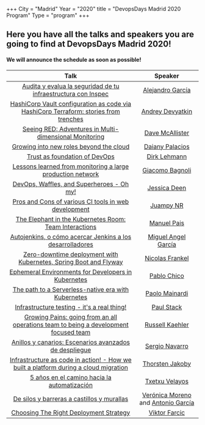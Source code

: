 +++
City = "Madrid"
Year = "2020"
title = "DevopsDays Madrid 2020 Program"
Type = "program"
+++

<div>
<h2> 
    Here you have all the talks and speakers you are going to find at DevopsDays Madrid 2020!
</h2>

<h4> 
    We will announce the schedule as soon as possible!
</h4>

<div class="table-responsive">
      <table class="table table-bordered table-hover table-responsive-md">
        <thead class="thead-light">
          <tr>
            <th scope="col">
              <center>Talk</center>
            </th>
            <th scope="col">
              <center>Speaker</center>
            </th>
          </tr>
        </thead>
        <tbody>
          <tr>
            <td>
              <center><a href="/events/2020-madrid/program/alejandro-garcia">Audita y evalua la seguridad de tu infraestructura con Inspec</a></center>
            </td>
            <td>
              <center><a href="/events/2020-madrid/speakers/alejandro-garcia">Alejandro García</a></center>
            </td>
          </tr>
          <tr>
            <td>
              <center><a href="/events/2020-madrid/program/andrey-devyatkin">HashiCorp Vault configuration as code via HashiCorp Terraform: stories from trenches</a></center>
            </td>
            <td>
              <center><a href="/events/2020-madrid/speakers/andrey-devyatkin">Andrey Devyatkin</a></center>
            </td>
          </tr>
          <tr>
            <td>
              <center><a href="/events/2020-madrid/program/dave-macallister">Seeing RED: Adventures in Multi-dimensional Monitoring</a></center>
            </td>
            <td>
              <center><a href="/events/2020-madrid/speakers/dave-macallister">Dave McAllister</a></center>
            </td>
          </tr>
          <tr>
            <td>
              <center><a href="/events/2020-madrid/program/diany-palacios">Growing into new roles beyond the cloud</a></center>
            </td>
            <td>
              <center><a href="/events/2020-madrid/speakers/diany-palacios">Daiany Palacios</a></center>
            </td>
          </tr>
          <tr>
            <td>
              <center><a href="/events/2020-madrid/program/dirk-lehmann">Trust as foundation of DevOps</a></center>
            </td>
            <td>
              <center><a href="/events/2020-madrid/speakers/dirk-lehmann">Dirk Lehmann</a></center>
            </td>
          </tr>
          <tr>
            <td>
              <center><a href="/events/2020-madrid/program/giacomo-bagnoli">Lessons learned from monitoring a large production network</a></center>
            </td>
            <td>
              <center><a href="/events/2020-madrid/speakers/giacomo-bagnoli">Giacomo Bagnoli</a></center>
            </td>
          </tr>
          <tr>
            <td>
              <center><a href="/events/2020-madrid/program/jessica-deen">DevOps, Waffles, and Superheroes - Oh my!</a></center>
            </td>
            <td>
              <center><a href="/events/2020-madrid/speakers/jessica-deen">Jessica Deen</a></center>
            </td>
          </tr>
          <tr>
            <td>
              <center><a href="/events/2020-madrid/program/juampy-nr">Pros and Cons of various CI tools in web development</a></center>
            </td>
            <td>
              <center><a href="/events/2020-madrid/speakers/juampy-nr">Juampy NR</a></center>
            </td>
          </tr>
          <tr>
            <td>
              <center><a href="/events/2020-madrid/program/manuel-pais">The Elephant in the Kubernetes Room: Team Interactions</a></center>
            </td>
            <td>
              <center><a href="/events/2020-madrid/speakers/manuel-pais">Manuel Pais</a></center>
            </td>
          </tr>
          <tr>
            <td>
              <center><a href="/events/2020-madrid/program/miguel-angel-garcia">Autojenkins, o cómo acercar Jenkins a los desarrolladores</a></center>
            </td>
            <td>
              <center><a href="/events/2020-madrid/speakers/miguel-angel-garcia">Miguel Angel García</a></center>
            </td>
          </tr>
          <tr>
            <td>
              <center><a href="/events/2020-madrid/program/nicolas-frankel">Zero-downtime deployment with Kubernetes, Spring Boot and Flyway</a></center>
            </td>
            <td>
              <center><a href="/events/2020-madrid/speakers/nicolas-frankel">Nicolas Frankel</a></center>
            </td>
          </tr>
          <tr>
            <td>
              <center><a href="/events/2020-madrid/program/pablo-chico">Ephemeral Environments for Developers in Kubernetes</a></center>
            </td>
            <td>
              <center><a href="/events/2020-madrid/speakers/pablo-chico">Pablo Chico</a></center>
            </td>
          </tr>
          <tr>
            <td>
              <center><a href="/events/2020-madrid/program/paolo-minardi">The path to a Serverless-native era with Kubernetes</a></center>
            </td>
            <td>
              <center><a href="/events/2020-madrid/speakers/paolo-minardi">Paolo Mainardi</a></center>
            </td>
          </tr>
          <tr>
            <td>
              <center><a href="/events/2020-madrid/program/paul-stack">Infrastructure testing - it's a real thing!</a></center>
            </td>
            <td>
              <center><a href="/events/2020-madrid/speakers/paul-stack">Paul Stack</a></center>
            </td>
          </tr>
          <tr>
            <td>
              <center><a href="/events/2020-madrid/program/russell-kaehler">Growing Pains: going from an all operations team to being a development focused team</a></center>
            </td>
            <td>
              <center><a href="/events/2020-madrid/speakers/russell-kaehler">Russell Kaehler</a></center>
            </td>
          </tr>
          <tr>
            <td>
              <center><a href="/events/2020-madrid/program/sergio-navarro">Anillos y canarios: Escenarios avanzados de despliegue</a></center>
            </td>
            <td>
              <center><a href="/events/2020-madrid/speakers/sergio-navarro">Sergio Navarro</a></center>
            </td>
          </tr>
          <tr>
            <td>
              <center><a href="/events/2020-madrid/program/thorsten-jakoby">Infrastructure as code in action! - How we built a platform during a cloud migration</a></center>
            </td>
            <td>
              <center><a href="/events/2020-madrid/speakers/thorsten-jakoby">Thorsten Jakoby</a></center>
            </td>
          </tr>
          <tr>
            <td>
              <center><a href="/events/2020-madrid/program/txetxu-velayos">5 años en el camino hacia la automatización</a></center>
            </td>
            <td>
              <center><a href="/events/2020-madrid/speakers/txetxu-velayos">Txetxu Velayos</a></center>
            </td>
          </tr>
          <tr>
            <td>
              <center><a href="/events/2020-madrid/program/veronica-moreno">De silos y barreras a castillos y murallas</a></center>
            </td>
            <td>
              <center><a href="/events/2020-madrid/speakers/veronica-moreno">Verónica Moreno</a> and <a href="/events/2020-madrid/speakers/antonio-garcia">Antonio García</a></center>
            </td>
          </tr>
          <tr>
            <td>
              <center><a href="/events/2020-madrid/program/viktor-farcic">Choosing The Right Deployment Strategy</a></center>
            </td>
            <td>
              <center><a href="/events/2020-madrid/speakers/viktor-farcic">Viktor Farcic</a></center>
            </td>
          </tr>
        </tbody>
      </table>
<div>



